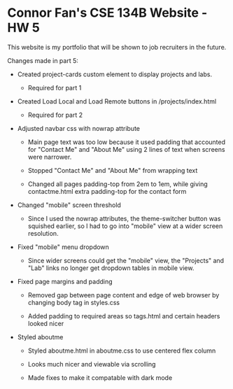 # Connor Fan's CSE 134B Website - HW 5

This website is my portfolio that will be shown to job recruiters in the future.

Changes made in part 5:

* Created project-cards custom element to display projects and labs.

    * Required for part 1

* Created Load Local and Load Remote buttons in /projects/index.html

    * Required for part 2

* Adjusted navbar css with nowrap attribute

    * Main page text was too low because it used padding that accounted for "Contact Me" and "About Me" using 2 lines of text when screens were narrower.

    * Stopped "Contact Me" and "About Me" from wrapping text

    * Changed all pages padding-top from 2em to 1em, while giving contactme.html extra padding-top for the contact form

* Changed "mobile" screen threshold

    * Since I used the nowrap attributes, the theme-switcher button was squished earlier, so I had to go into "mobile" view at a wider screen resolution.

* Fixed "mobile" menu dropdown

    * Since wider screens could get the "mobile" view, the "Projects" and "Lab" links no longer get dropdown tables in mobile view.

* Fixed page margins and padding

    * Removed gap between page content and edge of web browser by changing body tag in styles.css

    * Added padding to required areas so tags.html and certain headers looked nicer

* Styled aboutme

    * Styled aboutme.html in aboutme.css to use centered flex column 

    * Looks much nicer and viewable via scrolling

    * Made fixes to make it compatable with dark mode
